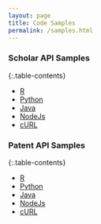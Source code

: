 ```yaml
---
layout: page
title: Code Samples
permalink: /samples.html  
---
```

<!--
{:.table-contents}
- [R](#r)
- [Python](#python)
- [Java](#java)
- [NodeJs](#nodejs)
- [cURL](#curl)
-->


### Scholar API Samples

{:.table-contents}
- [R](samples-scholar.html#r)
- [Python](samples-scholar.html#python)
- [Java](samples-scholar.html#java)
- [NodeJs](samples-scholar.html#nodejs)
- [cURL](samples-scholar.html#curl)


### Patent API Samples

{:.table-contents}
- [R](samples-patent.html#r)
- [Python](samples-patent.html#python)
- [Java](samples-patent.html#java)
- [NodeJs](samples-patent.html#nodejs)
- [cURL](samples-patent.html#curl)
